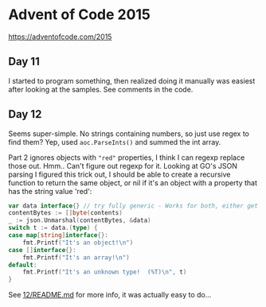 # Advent of Code 2015

https://adventofcode.com/2015

## Day 11

I started to program something, then realized doing it manually was easiest
after looking at the samples.  See comments in the code.

## Day 12

Seems super-simple.   No strings containing numbers, so just use regex to
find them?  Yep, used `aoc.ParseInts()` and summed the int array.

Part 2 ignores objects with `"red"` properties, I think I can regexp replace
those out.  Hmm..   Can't figure out regexp for it.   Looking at GO's JSON
parsing I figured this trick out, I should be able to create a recursive
function to return the same object, or nil if it's an object with a property
that has the string value 'red':

```go
var data interface{} // try fully generic - Works for both, either get []interface{} for an array or map[string]interface{} for object
contentBytes := []byte(contents)
_ := json.Unmarshal(contentBytes, &data)
switch t := data.(type) {
case map[string]interface{}:
    fmt.Printf("It's an object!\n")
case []interface{}:
    fmt.Printf("It's an array!\n")
default:
    fmt.Printf("It's an unknown type!  (%T)\n", t)
}
```

See [12/README.md](12/README.md) for more info, it was actually easy to do...
